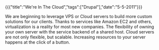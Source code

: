 {{{"title":"We&#039;re In The Cloud","tags":["Drupal"],"date":"5-5-2011"}}}

We are beginning to leverage VPS or Cloud servers to build more custom solutions for our clients.  Thanks to services like Amazon EC2 and others, virtualization is a reality for most new companies.  The flexibility of owning your own server with the service backend of a shared host.  Cloud servers are not only flexible, but scalable.  Increasing resources to your server happens at the click of a button.
